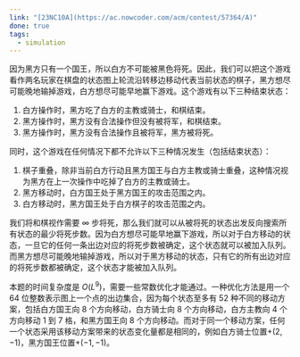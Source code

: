 ```yaml
---
link: "[23NC10A](https://ac.nowcoder.com/acm/contest/57364/A)"
done: true
tags:
  - simulation
---
```


因为黑方只有一个国王，所以白方不可能被黑色将死。因此，我们可以把这个游戏看作两名玩家在棋盘的状态图上轮流沿转移边移动代表当前状态的棋子，黑方想尽可能晚地输掉游戏，白方想尽可能早地赢下游戏。这个游戏有以下三种结束状态：
1. 白方操作时，黑方吃了白方的主教或骑士，和棋结束。
2. 黑方操作时，黑方没有合法操作但没有被将军，和棋结束。
3. 黑方操作时，黑方没有合法操作且被将军，黑方被将死。

同时，这个游戏在任何情况下都不允许以下三种情况发生（包括结束状态）：
1. 棋子重叠，除非当前白方行动且黑方国王与白方主教或骑士重叠，这种情况视为黑方在上一次操作中吃掉了白方的主教或骑士。
2. 黑方移动时，白方国王处于黑方国王的攻击范围之内。
3. 白方移动时，黑方国王处于白方棋子的攻击范围之内。

我们将和棋视作需要 $\infty$ 步将死，那么我们就可以从被将死的状态出发反向搜索所有状态的最少将死步数。因为白方想尽可能早地赢下游戏，所以对于白方移动的状态，一旦它的任何一条出边对应的将死步数被确定，这个状态就可以被加入队列。而黑方想尽可能晚地输掉游戏，所以对于黑方移动的状态，只有它的所有出边对应的将死步数都被确定，这个状态才能被加入队列。

本题的时间复杂度是 $O(L^9)$，需要一些常数优化才能通过。一种优化方法是用一个 64 位整数表示图上一个点的出边集合，因为每个状态至多有 $52$ 种不同的移动方案，包括白方国王向 $8$ 个方向移动，白方骑士向 $8$ 个方向移动，白方主教向 $4$ 个方向移动 $1$ 到 $7$ 格，和黑方国王向 $8$ 个方向移动。而对于同一个移动方案，任何一个状态采用该移动方案带来的状态变化量都是相同的，例如白方骑士位置$+(2,-1)$，黑方国王位置$+(-1,-1)$。